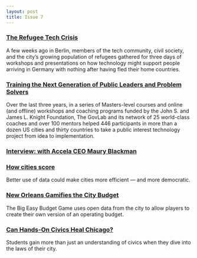```yaml
---
layout: post
title: Issue 7
---
```


### [The Refugee Tech Crisis](http://ssir.org/articles/entry/the_refugee_tech_crisis?)
A few weeks ago in Berlin, members of the tech community, civil society, and the city’s growing population of refugees gathered for three days of workshops and presentations on how technology might support people arriving in Germany with nothing after having fled their home countries. 

### [Training the Next Generation of Public Leaders and Problem Solvers](https://medium.com/@TheGovLab/training-the-next-generation-of-public-leaders-and-problem-solvers-54df25bb72af#.uhwshzu7x)
Over the last three years, in a series of Masters-level courses and online (and offline) workshops and coaching programs funded by the John S. and James L. Knight Foundation, The GovLab and its network of 25 world-class coaches and over 100 mentors helped 446 participants in more than a dozen US cities and thirty countries to take a public interest technology project from idea to implementation.

### [Interview: with Accela CEO Maury Blackman](http://www.govtech.com/computing/Accela-Bets-Big-on-Cloud-Civic-Engagement-for-2016.html)

### [How cities score](http://www.economist.com/news/special-report/21695194-better-use-data-could-make-cities-more-efficientand-more-democratic-how-cities-score)
Better use of data could make cities more efficient — and more democratic.

### [New Orleans Gamifies the City Budget](https://nextcity.org/daily/entry/new-orleans-open-data-budget-game)
The Big Easy Budget Game uses open data from the city to allow players to create their own version of an operating budget. 

### [Can Hands-On Civics Heal Chicago?](http://www.routefifty.com/2016/03/civic-engagement-chicago-city-government/127136/)
Students gain more than just an understanding of civics when they dive into the laws of their city.
